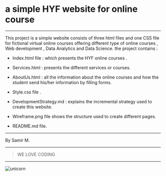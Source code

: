 # a simple HYF website for online course

---

This project is a simple website consists of three html files and one CSS file for fictional virtual online courses offering different type of online courses , Web development , Data Analytics and Data Science.
the project contains :

- Index.html file : which presents the HYF online courses .

- Services.html : presents the different services or courses.

- AboutUs.html : all the information about the online courses and how the student send his/her information by filling forms.

- Style.css file .

- DevelopmentStrategy.md : explains the incremental strategy used to create this website.

- Wireframe.png file shows the structure used to create different pages.

- README.md file.

---

By Samir M.

---

> WE LOVE CODING

---

![unicorn](https://encrypted-tbn0.gstatic.com/images?q=tbn%3AANd9GcTOeWdAhCsiAJC1aVYu4NZ_Vqk_WngboQyYlrOm0ZQCzbQmtcSHXNj6ROSnIGsCOFasoFQFxPHe&usqp=CAc)
